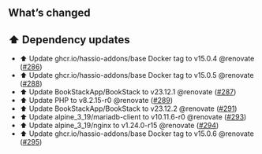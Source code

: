 ## What’s changed

## ⬆️ Dependency updates

- ⬆️ Update ghcr.io/hassio-addons/base Docker tag to v15.0.4 @renovate ([#286](https://github.com/hassio-addons/addon-bookstack/pull/286))
- ⬆️ Update ghcr.io/hassio-addons/base Docker tag to v15.0.5 @renovate ([#288](https://github.com/hassio-addons/addon-bookstack/pull/288))
- ⬆️ Update BookStackApp/BookStack to v23.12.1 @renovate ([#287](https://github.com/hassio-addons/addon-bookstack/pull/287))
- ⬆️ Update PHP to v8.2.15-r0 @renovate ([#289](https://github.com/hassio-addons/addon-bookstack/pull/289))
- ⬆️ Update BookStackApp/BookStack to v23.12.2 @renovate ([#291](https://github.com/hassio-addons/addon-bookstack/pull/291))
- ⬆️ Update alpine_3_19/mariadb-client to v10.11.6-r0 @renovate ([#293](https://github.com/hassio-addons/addon-bookstack/pull/293))
- ⬆️ Update alpine_3_19/nginx to v1.24.0-r15 @renovate ([#294](https://github.com/hassio-addons/addon-bookstack/pull/294))
- ⬆️ Update ghcr.io/hassio-addons/base Docker tag to v15.0.6 @renovate ([#295](https://github.com/hassio-addons/addon-bookstack/pull/295))

